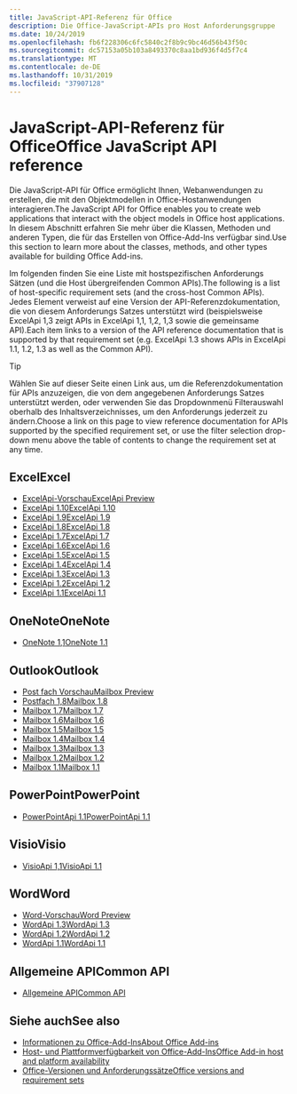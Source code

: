 ```yaml
---
title: JavaScript-API-Referenz für Office
description: Die Office-JavaScript-APIs pro Host Anforderungsgruppe
ms.date: 10/24/2019
ms.openlocfilehash: fb6f228306c6fc5840c2f8b9c9bc46d56b43f50c
ms.sourcegitcommit: dc57153a05b103a8493370c8aa1bd936f4d5f7c4
ms.translationtype: MT
ms.contentlocale: de-DE
ms.lasthandoff: 10/31/2019
ms.locfileid: "37907128"
---
```

# <a name="office-javascript-api-reference"></a><span data-ttu-id="540c4-103">JavaScript-API-Referenz für Office</span><span class="sxs-lookup"><span data-stu-id="540c4-103">Office JavaScript API reference</span></span>

<span data-ttu-id="540c4-104">Die JavaScript-API für Office ermöglicht Ihnen, Webanwendungen zu erstellen, die mit den Objektmodellen in Office-Hostanwendungen interagieren.</span><span class="sxs-lookup"><span data-stu-id="540c4-104">The JavaScript API for Office enables you to create web applications that interact with the object models in Office host applications.</span></span> <span data-ttu-id="540c4-105">In diesem Abschnitt erfahren Sie mehr über die Klassen, Methoden und anderen Typen, die für das Erstellen von Office-Add-Ins verfügbar sind.</span><span class="sxs-lookup"><span data-stu-id="540c4-105">Use this section to learn more about the classes, methods, and other types available for building Office Add-ins.</span></span>

<span data-ttu-id="540c4-106">Im folgenden finden Sie eine Liste mit hostspezifischen Anforderungs Sätzen (und die Host übergreifenden Common APIs).</span><span class="sxs-lookup"><span data-stu-id="540c4-106">The following is a list of host-specific requirement sets (and the cross-host Common APIs).</span></span> <span data-ttu-id="540c4-107">Jedes Element verweist auf eine Version der API-Referenzdokumentation, die von diesem Anforderungs Satzes unterstützt wird (beispielsweise ExcelApi 1,3 zeigt APIs in ExcelApi 1,1, 1,2, 1,3 sowie die gemeinsame API).</span><span class="sxs-lookup"><span data-stu-id="540c4-107">Each item links to a version of the API reference documentation that is supported by that requirement set (e.g. ExcelApi 1.3 shows APIs in ExcelApi 1.1, 1.2, 1.3 as well as the Common API).</span></span>

> [!TIP]
> <span data-ttu-id="540c4-108">Wählen Sie auf dieser Seite einen Link aus, um die Referenzdokumentation für APIs anzuzeigen, die von dem angegebenen Anforderungs Satzes unterstützt werden, oder verwenden Sie das Dropdownmenü Filterauswahl oberhalb des Inhaltsverzeichnisses, um den Anforderungs jederzeit zu ändern.</span><span class="sxs-lookup"><span data-stu-id="540c4-108">Choose a link on this page to view reference documentation for APIs supported by the specified requirement set, or use the filter selection drop-down menu above the table of contents to change the requirement set at any time.</span></span>

## <a name="excel"></a><span data-ttu-id="540c4-109">Excel</span><span class="sxs-lookup"><span data-stu-id="540c4-109">Excel</span></span>

- [<span data-ttu-id="540c4-110">ExcelApi-Vorschau</span><span class="sxs-lookup"><span data-stu-id="540c4-110">ExcelApi Preview</span></span>](/javascript/api/excel?view=excel-js-preview)
- [<span data-ttu-id="540c4-111">ExcelApi 1.10</span><span class="sxs-lookup"><span data-stu-id="540c4-111">ExcelApi 1.10</span></span>](/javascript/api/excel?view=excel-js-1.10)
- [<span data-ttu-id="540c4-112">ExcelApi 1.9</span><span class="sxs-lookup"><span data-stu-id="540c4-112">ExcelApi 1.9</span></span>](/javascript/api/excel?view=excel-js-1.9)
- [<span data-ttu-id="540c4-113">ExcelApi 1.8</span><span class="sxs-lookup"><span data-stu-id="540c4-113">ExcelApi 1.8</span></span>](/javascript/api/excel?view=excel-js-1.8)
- [<span data-ttu-id="540c4-114">ExcelApi 1.7</span><span class="sxs-lookup"><span data-stu-id="540c4-114">ExcelApi 1.7</span></span>](/javascript/api/excel?view=excel-js-1.7)
- [<span data-ttu-id="540c4-115">ExcelApi 1.6</span><span class="sxs-lookup"><span data-stu-id="540c4-115">ExcelApi 1.6</span></span>](/javascript/api/excel?view=excel-js-1.6)
- [<span data-ttu-id="540c4-116">ExcelApi 1.5</span><span class="sxs-lookup"><span data-stu-id="540c4-116">ExcelApi 1.5</span></span>](/javascript/api/excel?view=excel-js-1.5)
- [<span data-ttu-id="540c4-117">ExcelApi 1.4</span><span class="sxs-lookup"><span data-stu-id="540c4-117">ExcelApi 1.4</span></span>](/javascript/api/excel?view=excel-js-1.4)
- [<span data-ttu-id="540c4-118">ExcelApi 1.3</span><span class="sxs-lookup"><span data-stu-id="540c4-118">ExcelApi 1.3</span></span>](/javascript/api/excel?view=excel-js-1.3)
- [<span data-ttu-id="540c4-119">ExcelApi 1.2</span><span class="sxs-lookup"><span data-stu-id="540c4-119">ExcelApi 1.2</span></span>](/javascript/api/excel?view=excel-js-1.2)
- [<span data-ttu-id="540c4-120">ExcelApi 1.1</span><span class="sxs-lookup"><span data-stu-id="540c4-120">ExcelApi 1.1</span></span>](/javascript/api/excel?view=excel-js-1.1)

## <a name="onenote"></a><span data-ttu-id="540c4-121">OneNote</span><span class="sxs-lookup"><span data-stu-id="540c4-121">OneNote</span></span>

- [<span data-ttu-id="540c4-122">OneNote 1,1</span><span class="sxs-lookup"><span data-stu-id="540c4-122">OneNote 1.1</span></span>](/javascript/api/onenote?view=onenote-js-1.1)

## <a name="outlook"></a><span data-ttu-id="540c4-123">Outlook</span><span class="sxs-lookup"><span data-stu-id="540c4-123">Outlook</span></span>

- [<span data-ttu-id="540c4-124">Post fach Vorschau</span><span class="sxs-lookup"><span data-stu-id="540c4-124">Mailbox Preview</span></span>](/javascript/api/outlook?view=outlook-js-preview)
- [<span data-ttu-id="540c4-125">Postfach 1,8</span><span class="sxs-lookup"><span data-stu-id="540c4-125">Mailbox 1.8</span></span>](/javascript/api/outlook?view=outlook-js-1.8)
- [<span data-ttu-id="540c4-126">Mailbox 1.7</span><span class="sxs-lookup"><span data-stu-id="540c4-126">Mailbox 1.7</span></span>](/javascript/api/outlook?view=outlook-js-1.7)
- [<span data-ttu-id="540c4-127">Mailbox 1.6</span><span class="sxs-lookup"><span data-stu-id="540c4-127">Mailbox 1.6</span></span>](/javascript/api/outlook?view=outlook-js-1.6)
- [<span data-ttu-id="540c4-128">Mailbox 1.5</span><span class="sxs-lookup"><span data-stu-id="540c4-128">Mailbox 1.5</span></span>](/javascript/api/outlook?view=outlook-js-1.5)
- [<span data-ttu-id="540c4-129">Mailbox 1.4</span><span class="sxs-lookup"><span data-stu-id="540c4-129">Mailbox 1.4</span></span>](/javascript/api/outlook?view=outlook-js-1.4)
- [<span data-ttu-id="540c4-130">Mailbox 1.3</span><span class="sxs-lookup"><span data-stu-id="540c4-130">Mailbox 1.3</span></span>](/javascript/api/outlook?view=outlook-js-1.3)
- [<span data-ttu-id="540c4-131">Mailbox 1.2</span><span class="sxs-lookup"><span data-stu-id="540c4-131">Mailbox 1.2</span></span>](/javascript/api/outlook?view=outlook-js-1.2)
- [<span data-ttu-id="540c4-132">Mailbox 1.1</span><span class="sxs-lookup"><span data-stu-id="540c4-132">Mailbox 1.1</span></span>](/javascript/api/outlook?view=outlook-js-1.1)

## <a name="powerpoint"></a><span data-ttu-id="540c4-133">PowerPoint</span><span class="sxs-lookup"><span data-stu-id="540c4-133">PowerPoint</span></span>

- [<span data-ttu-id="540c4-134">PowerPointApi 1.1</span><span class="sxs-lookup"><span data-stu-id="540c4-134">PowerPointApi 1.1</span></span>](/javascript/api/powerpoint?view=powerpoint-js-1.1)

## <a name="visio"></a><span data-ttu-id="540c4-135">Visio</span><span class="sxs-lookup"><span data-stu-id="540c4-135">Visio</span></span>

- [<span data-ttu-id="540c4-136">VisioApi 1,1</span><span class="sxs-lookup"><span data-stu-id="540c4-136">VisioApi 1.1</span></span>](/javascript/api/visio?view=visio-js-1.1)

## <a name="word"></a><span data-ttu-id="540c4-137">Word</span><span class="sxs-lookup"><span data-stu-id="540c4-137">Word</span></span>

- [<span data-ttu-id="540c4-138">Word-Vorschau</span><span class="sxs-lookup"><span data-stu-id="540c4-138">Word Preview</span></span>](/javascript/api/word?view=word-js-preview)
- [<span data-ttu-id="540c4-139">WordApi 1.3</span><span class="sxs-lookup"><span data-stu-id="540c4-139">WordApi 1.3</span></span>](/javascript/api/word?view=word-js-1.3)
- [<span data-ttu-id="540c4-140">WordApi 1.2</span><span class="sxs-lookup"><span data-stu-id="540c4-140">WordApi 1.2</span></span>](/javascript/api/word?view=word-js-1.2)
- [<span data-ttu-id="540c4-141">WordApi 1.1</span><span class="sxs-lookup"><span data-stu-id="540c4-141">WordApi 1.1</span></span>](/javascript/api/word?view=word-js-1.1)

## <a name="common-api"></a><span data-ttu-id="540c4-142">Allgemeine API</span><span class="sxs-lookup"><span data-stu-id="540c4-142">Common API</span></span>

- [<span data-ttu-id="540c4-143">Allgemeine API</span><span class="sxs-lookup"><span data-stu-id="540c4-143">Common API</span></span>](/javascript/api/office?view=common-js)

## <a name="see-also"></a><span data-ttu-id="540c4-144">Siehe auch</span><span class="sxs-lookup"><span data-stu-id="540c4-144">See also</span></span>

- [<span data-ttu-id="540c4-145">Informationen zu Office-Add-Ins</span><span class="sxs-lookup"><span data-stu-id="540c4-145">About Office Add-ins</span></span>](/office/dev/add-ins/overview)
- [<span data-ttu-id="540c4-146">Host- und Plattformverfügbarkeit von Office-Add-Ins</span><span class="sxs-lookup"><span data-stu-id="540c4-146">Office Add-in host and platform availability</span></span>](/office/dev/add-ins/overview/office-add-in-availability)
- [<span data-ttu-id="540c4-147">Office-Versionen und Anforderungssätze</span><span class="sxs-lookup"><span data-stu-id="540c4-147">Office versions and requirement sets</span></span>](/office/dev/add-ins/develop/office-versions-and-requirement-sets)
